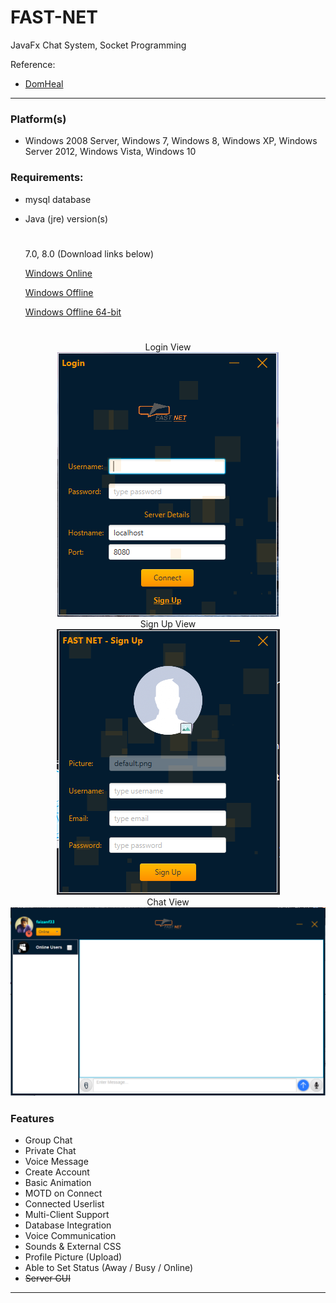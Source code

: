 # FAST-NET
 JavaFx Chat System, Socket Programming

Reference: 
 - [DomHeal](https://github.com/DomHeal/JavaFX-Chat/)

------
### Platform(s)
- Windows 2008 Server, Windows 7, Windows 8, Windows XP, Windows Server 2012, Windows Vista, Windows 10 


### Requirements:
- mysql database
- Java (jre) version(s) 
    #
    7.0, 8.0 (Download links below)
 
    [Windows Online](https://javadl.oracle.com/webapps/download/AutoDL?BundleId=235724_2787e4a523244c269598db4e85c51e0c)
    
    [Windows Offline](https://javadl.oracle.com/webapps/download/AutoDL?BundleId=235725_2787e4a523244c269598db4e85c51e0c)
    
    [Windows Offline 64-bit](https://javadl.oracle.com/webapps/download/AutoDL?BundleId=235727_2787e4a523244c269598db4e85c51e0c)
    #

<p align="center">
Login View
</br>
<img src="https://github.com/Faizanf33/FAST-NET/blob/master/screenshots/loginView.PNG"/>
</br>
Sign Up View
</br>
<img src="https://github.com/Faizanf33/FAST-NET/blob/master/screenshots/signupView.PNG"/>
</br>
Chat View
</br>
<img src="https://github.com/Faizanf33/FAST-NET/blob/master/screenshots/ChatView.PNG"/>
</p>

<h3> Features </h3>
<ul>
  <li>Group Chat</li>
  <li>Private Chat</li>
  <li>Voice Message</li>
  <li>Create Account</li>
  <li>Basic Animation</li>
  <li>MOTD on Connect</li>
  <li>Connected Userlist</li>
  <li>Multi-Client Support</li>
  <li>Database Integration</li>
  <li>Voice Communication</li>
  <li>Sounds & External CSS</li>
  <li>Profile Picture (Upload)</li>
  <li>Able to Set Status (Away / Busy / Online)</li>
  <li><Strike>Server GUI</strike></li>
</ul>

--------